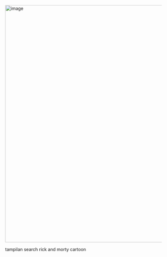 <img width="1857" height="762" alt="image" src="https://github.com/user-attachments/assets/08391949-7bf8-458b-b7fe-169a820c0205" />

tampilan search rick and morty cartoon
